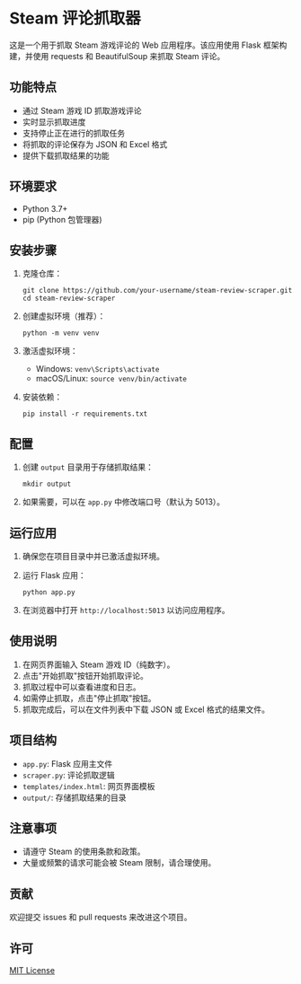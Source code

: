 # Steam 评论抓取器

这是一个用于抓取 Steam 游戏评论的 Web 应用程序。该应用使用 Flask 框架构建，并使用 requests 和 BeautifulSoup 来抓取 Steam 评论。

## 功能特点

- 通过 Steam 游戏 ID 抓取游戏评论
- 实时显示抓取进度
- 支持停止正在进行的抓取任务
- 将抓取的评论保存为 JSON 和 Excel 格式
- 提供下载抓取结果的功能

## 环境要求

- Python 3.7+
- pip (Python 包管理器)

## 安装步骤

1. 克隆仓库：
   ```
   git clone https://github.com/your-username/steam-review-scraper.git
   cd steam-review-scraper
   ```

2. 创建虚拟环境（推荐）：
   ```
   python -m venv venv
   ```

3. 激活虚拟环境：
   - Windows: `venv\Scripts\activate`
   - macOS/Linux: `source venv/bin/activate`

4. 安装依赖：
   ```
   pip install -r requirements.txt
   ```

## 配置

1. 创建 `output` 目录用于存储抓取结果：
   ```
   mkdir output
   ```

2. 如果需要，可以在 `app.py` 中修改端口号（默认为 5013）。

## 运行应用

1. 确保您在项目目录中并已激活虚拟环境。

2. 运行 Flask 应用：
   ```
   python app.py
   ```

3. 在浏览器中打开 `http://localhost:5013` 以访问应用程序。

## 使用说明

1. 在网页界面输入 Steam 游戏 ID（纯数字）。
2. 点击"开始抓取"按钮开始抓取评论。
3. 抓取过程中可以查看进度和日志。
4. 如需停止抓取，点击"停止抓取"按钮。
5. 抓取完成后，可以在文件列表中下载 JSON 或 Excel 格式的结果文件。

## 项目结构

- `app.py`: Flask 应用主文件
- `scraper.py`: 评论抓取逻辑
- `templates/index.html`: 网页界面模板
- `output/`: 存储抓取结果的目录

## 注意事项

- 请遵守 Steam 的使用条款和政策。
- 大量或频繁的请求可能会被 Steam 限制，请合理使用。

## 贡献

欢迎提交 issues 和 pull requests 来改进这个项目。

## 许可

[MIT License](LICENSE)
